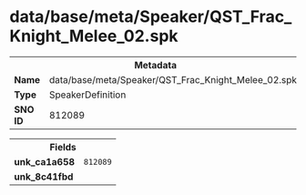 <h1>data/base/meta/Speaker/QST_Frac_Knight_Melee_02.spk</h1><table><tr><th colspan="100%">Metadata</th></tr><tr><td><b>Name</b></td><td>data/base/meta/Speaker/QST_Frac_Knight_Melee_02.spk</td></tr><tr><td><b>Type</b></td><td>SpeakerDefinition</td></tr><tr><td><b>SNO ID</b></td><td>812089</td></tr></table>

<table><tr><th colspan="100%">Fields</th></tr><tr><td><b>unk_ca1a658</b></td><td><code>812089</code></td></tr><tr><td><b>unk_8c41fbd</b></td><td></td></tr></table>

